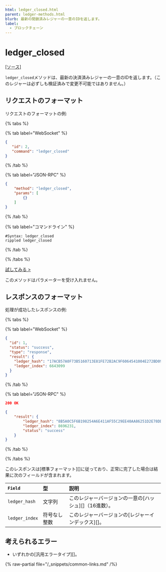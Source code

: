 ```yaml
---
html: ledger_closed.html
parent: ledger-methods.html
blurb: 最新の閉鎖済みレジャーの一意のIDを返します。
label:
  - ブロックチェーン
---
```

# ledger_closed
[[ソース]](https://github.com/XRPLF/rippled/blob/master/src/ripple/rpc/handlers/LedgerClosed.cpp "Source")

`ledger_closed`メソッドは、最新の決済済みレジャーの一意のIDを返します。（このレジャーは必ずしも検証済みで変更不可能ではありません。）

## リクエストのフォーマット
リクエストのフォーマットの例:

{% tabs %}

{% tab label="WebSocket" %}
```json
{
   "id": 2,
   "command": "ledger_closed"
}
```
{% /tab %}

{% tab label="JSON-RPC" %}
```json
{
    "method": "ledger_closed",
    "params": [
        {}
    ]
}
```
{% /tab %}

{% tab label="コマンドライン" %}
```
#Syntax: ledger_closed
rippled ledger_closed
```
{% /tab %}

{% /tabs %}

[試してみる >](/resources/dev-tools/websocket-api-tool#ledger_closed)

このメソッドはパラメーターを受け入れません。

## レスポンスのフォーマット
処理が成功したレスポンスの例:

{% tabs %}

{% tab label="WebSocket" %}
```json
{
  "id": 1,
  "status": "success",
  "type": "response",
  "result": {
    "ledger_hash": "17ACB57A0F73B5160713E81FE72B2AC9F6064541004E272BD09F257D57C30C02",
    "ledger_index": 6643099
  }
}
```
{% /tab %}

{% tab label="JSON-RPC" %}
```json
200 OK

{
    "result": {
        "ledger_hash": "8B5A0C5F6B198254A6E411AF55C29EE40AA86251D2E78DD0BB17647047FA9C24",
        "ledger_index": 8696231,
        "status": "success"
    }
}
```
{% /tab %}

{% /tabs %}

このレスポンスは[標準フォーマット][]に従っており、正常に完了した場合は結果に次のフィールドが含まれます。

| `Field`        | 型               | 説明                                     |
|:---------------|:-----------------|:-----------------------------------------|
| `ledger_hash` | 文字列 | このレジャーバージョンの一意の[ハッシュ][]（16進数）。 |
| `ledger_index` | 符号なし整数 | このレジャーバージョンの[レジャーインデックス][]。 |

## 考えられるエラー

* いずれかの[汎用エラータイプ][]。

{% raw-partial file="/_snippets/common-links.md" /%}
